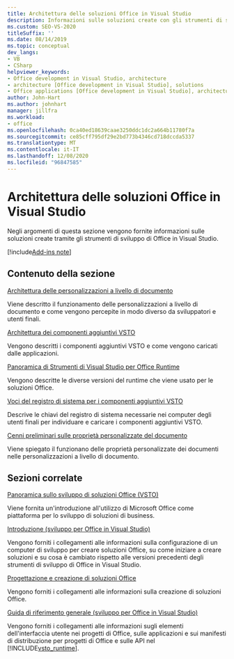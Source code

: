 ```yaml
---
title: Architettura delle soluzioni Office in Visual Studio
description: Informazioni sulle soluzioni create con gli strumenti di sviluppo Microsoft Office in Visual Studio e sul relativo funzionamento.
ms.custom: SEO-VS-2020
titleSuffix: ''
ms.date: 08/14/2019
ms.topic: conceptual
dev_langs:
- VB
- CSharp
helpviewer_keywords:
- Office development in Visual Studio, architecture
- architecture [Office development in Visual Studio], solutions
- Office applications [Office development in Visual Studio], architecture
author: John-Hart
ms.author: johnhart
manager: jillfra
ms.workload:
- office
ms.openlocfilehash: 0ca40ed18639caae3250ddc1dc2a664b11780f7a
ms.sourcegitcommit: ce85cff795df29e2bd773b4346cd718dccda5337
ms.translationtype: MT
ms.contentlocale: it-IT
ms.lasthandoff: 12/08/2020
ms.locfileid: "96847585"
---
```

# <a name="architecture-of-office-solutions-in-visual-studio"></a>Architettura delle soluzioni Office in Visual Studio
  Negli argomenti di questa sezione vengono fornite informazioni sulle soluzioni create tramite gli strumenti di sviluppo di Office in Visual Studio.

[!include[Add-ins note](includes/addinsnote.md)]

## <a name="in-this-section"></a>Contenuto della sezione

[Architettura delle personalizzazioni a livello di documento](../vsto/architecture-of-document-level-customizations.md)

Viene descritto il funzionamento delle personalizzazioni a livello di documento e come vengono percepite in modo diverso da sviluppatori e utenti finali.

[Architettura dei componenti aggiuntivi VSTO](../vsto/architecture-of-vsto-add-ins.md)

Vengono descritti i componenti aggiuntivi VSTO e come vengono caricati dalle applicazioni.

[Panoramica di Strumenti di Visual Studio per Office Runtime](../vsto/visual-studio-tools-for-office-runtime-overview.md)

Vengono descritte le diverse versioni del runtime che viene usato per le soluzioni Office.

[Voci del registro di sistema per i componenti aggiuntivi VSTO](../vsto/registry-entries-for-vsto-add-ins.md)

Descrive le chiavi del registro di sistema necessarie nei computer degli utenti finali per individuare e caricare i componenti aggiuntivi VSTO.

[Cenni preliminari sulle proprietà personalizzate del documento](../vsto/custom-document-properties-overview.md)

Viene spiegato il funzionano delle proprietà personalizzate dei documenti nelle personalizzazioni a livello di documento.

## <a name="related-sections"></a>Sezioni correlate

[Panoramica sullo sviluppo di soluzioni Office &#40;VSTO&#41;](../vsto/office-solutions-development-overview-vsto.md)

Viene fornita un'introduzione all'utilizzo di Microsoft Office come piattaforma per lo sviluppo di soluzioni di business.

[Introduzione &#40;sviluppo per Office in Visual Studio&#41;](../vsto/getting-started-office-development-in-visual-studio.md)

Vengono forniti i collegamenti alle informazioni sulla configurazione di un computer di sviluppo per creare soluzioni Office, su come iniziare a creare soluzioni e su cosa è cambiato rispetto alle versioni precedenti degli strumenti di sviluppo di Office in Visual Studio.

[Progettazione e creazione di soluzioni Office](../vsto/designing-and-creating-office-solutions.md)

Vengono forniti i collegamenti alle informazioni sulla creazione di soluzioni Office.

[Guida di riferimento generale &#40;sviluppo per Office in Visual Studio&#41;](../vsto/general-reference-office-development-in-visual-studio.md)

Vengono forniti i collegamenti alle informazioni sugli elementi dell'interfaccia utente nei progetti di Office, sulle applicazioni e sui manifesti di distribuzione per progetti di Office e sulle API nel [!INCLUDE[vsto_runtime](../vsto/includes/vsto-runtime-md.md)].
